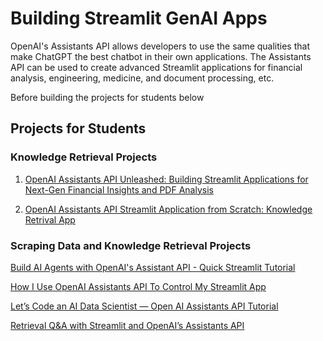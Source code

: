 # Building Streamlit GenAI Apps

OpenAI's Assistants API allows developers to use the same qualities that make ChatGPT the best chatbot in their own applications. The Assistants API can be used to create advanced Streamlit applications for financial analysis, engineering, medicine, and document processing, etc. 

Before building the projects for students below 

## Projects for Students

### Knowledge Retrieval Projects

1. [OpenAI Assistants API Unleashed: Building Streamlit Applications for Next-Gen Financial Insights and PDF Analysis](https://lablab.ai/t/openai-assistants-api-unleashed)

2. [OpenAI Assistants API Streamlit Application from Scratch: Knowledge Retrival App](https://www.youtube.com/watch?v=94zqbQ4JjjY)

### Scraping Data and Knowledge Retrieval Projects

[Build AI Agents with OpenAI's Assistant API - Quick Streamlit Tutorial](https://www.toolify.ai/gpts/build-ai-agents-with-openais-assistant-api-quick-streamlit-tutorial-48395)



[How I Use OpenAI Assistants API To Control My Streamlit App](https://www.youtube.com/watch?v=tLeqCDKgEDU)




[Let’s Code an AI Data Scientist — Open AI Assistants API Tutorial](https://blog.devgenius.io/lets-code-an-ai-data-scientist-open-ai-assistants-api-tutorial-ad9d9276647b)

[Retrieval Q&A with Streamlit and OpenAI’s Assistants API](https://medium.com/towards-ai-engineering/retrieval-q-a-with-streamlit-and-openais-assistants-api-1de464f10e5f)





